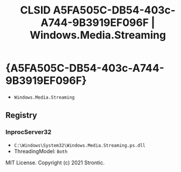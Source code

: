 ﻿---
title: "CLSID A5FA505C-DB54-403c-A744-9B3919EF096F | Windows.Media.Streaming"
excerpt: What is COM-Object CLSID A5FA505C-DB54-403c-A744-9B3919EF096F?
---

# {A5FA505C-DB54-403c-A744-9B3919EF096F}

* `Windows.Media.Streaming`

## Registry


### InprocServer32

* `C:\Windows\System32\Windows.Media.Streaming.ps.dll`
* ThreadingModel: `Both`

MIT License. Copyright (c) 2021 Strontic.


